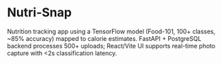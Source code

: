 # Nutri-Snap
Nutrition tracking app using a TensorFlow model (Food-101, 100+ classes, ~85% accuracy) mapped to calorie estimates. FastAPI + PostgreSQL backend processes 500+ uploads; React/Vite UI supports real-time photo capture with &lt;2s classification latency.
